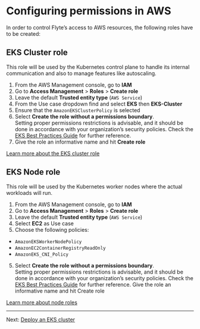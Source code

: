 # Configuring permissions in AWS
In order to control Flyte’s access to AWS resources, the following roles have to be created:

## EKS Cluster role
This role will be used by the Kubernetes control plane to handle its internal communication and also to manage features like autoscaling.

1. From the AWS Management console, go to **IAM**
2. Go to **Access Management** > **Roles** > **Create role**
3. Leave the default **Trusted entity type** (`AWS Service`)
4. From the Use case dropdown find and select **EKS** then **EKS-Cluster**
5. Ensure that the `AmazonEKSClusterPolicy` is selected
6. Select **Create the role without a permissions boundary**.   
Setting proper permissions restrictions is advisable, and it should be done in accordance with your organization’s security policies. Check the [EKS Best Practices Guide](https://aws.github.io/aws-eks-best-practices/security/docs/iam/) for further reference.
7. Give the role an informative name and hit **Create role**

[Learn more about the EKS cluster role](https://docs.aws.amazon.com/eks/latest/userguide/service_IAM_role.html#create-service-role)

## EKS Node role

This role will be used by the Kubernetes worker nodes where the actual workloads will run.

1. From the AWS Management console, go to **IAM**
2. Go to **Access Management** > **Roles** > **Create role**
3. Leave the default **Trusted entity type** (`AWS Service`)
4. Select **EC2** as Use case 
5. Choose the following policies:
- `AmazonEKSWorkerNodePolicy`
- `AmazonEC2ContainerRegistryReadOnly`
- `AmazonEKS_CNI_Policy`
5. Select **Create the role without a permissions boundary**.    
Setting proper permissions restrictions is advisable, and it should be done in accordance with your organization’s security policies. Check the [EKS Best Practices Guide](https://aws.github.io/aws-eks-best-practices/security/docs/iam/) for further reference.
Give the role an informative name and hit Create role

[Learn more about node roles](https://docs.aws.amazon.com/eks/latest/userguide/create-node-role.html)

---
Next: [Deploy an EKS cluster](02-deploying-eks-cluster.md)

